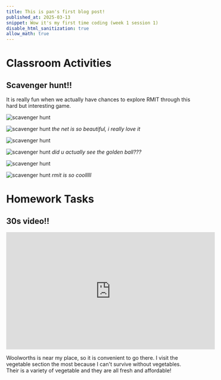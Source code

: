 ```yaml
---
title: This is pan's first blog post!
published_at: 2025-03-13
snippet: Wow it's my first time coding (week 1 session 1)
disable_html_sanitization: true
allow_math: true
---
```


# Classroom Activities

## Scavenger hunt!!

It is really fun when we actually have chances to explore RMIT through this hard but interesting game.

![scavenger hunt](scavenger/IMG_9754.jpg)

![scavenger hunt](scavenger/IMG_9755.jpg)
*the net is so beautiful, i really love it*

![scavenger hunt](scavenger/IMG_9756.jpg)

![scavenger hunt](scavenger/IMG_9757.jpg)
*did u actually see the golden ball???*

![scavenger hunt](scavenger/IMG_9758.jpg)

![scavenger hunt](scavenger/IMG_9759.jpg)
*rmit is so coolllll*


# Homework Tasks

## 30s video!!

<iframe width="560" height="315" src="https://www.youtube.com/embed/esvnRy8RSuM?si=VUOMPU81woR2MF9_" title="YouTube video player" frameborder="0" allow="accelerometer; autoplay; clipboard-write; encrypted-media; gyroscope; picture-in-picture; web-share" referrerpolicy="strict-origin-when-cross-origin" allowfullscreen></iframe>

<script type="module">

    console.log (`hello world! 🚀`)

    const iframe  = document.getElementById (`coding_train_video`)
    iframe.width  = iframe.parentNode.scrollWidth
    iframe.height = iframe.width * 9 / 16

</script>

Woolworths is near my place, so it is convenient to go there. I visit the vegetable section the most because I can't survive without vegetables. Their is a variety of vegetable and they are all fresh and affordable!